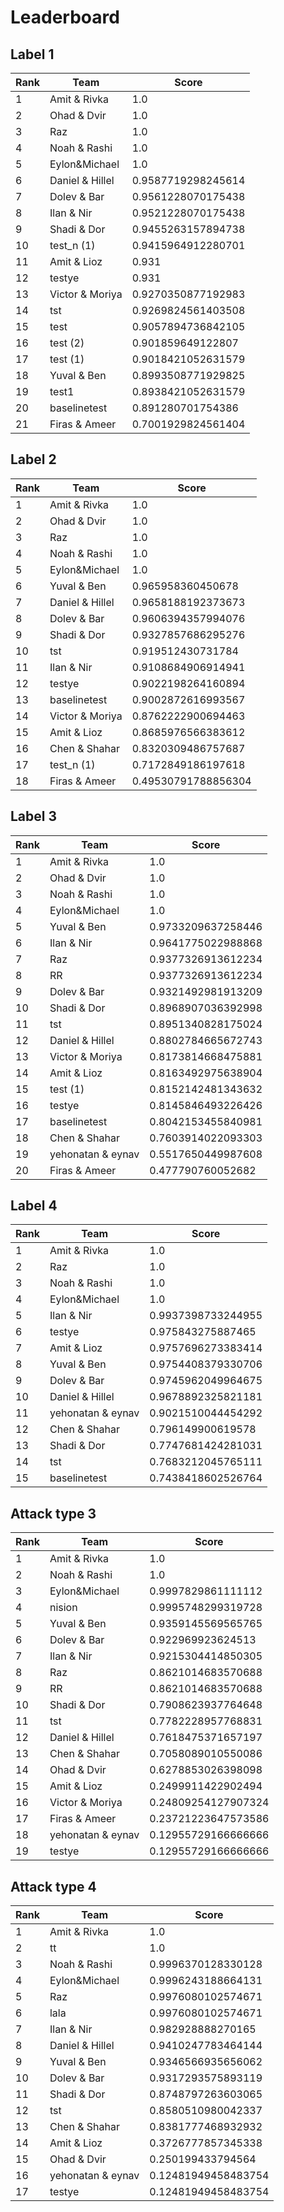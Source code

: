 # Leaderboard

## Label 1
| Rank | Team | Score |
|---|---|---|
|1|Amit & Rivka|1.0|
|2|Ohad & Dvir|1.0|
|3|Raz|1.0|
|4|Noah & Rashi|1.0|
|5|Eylon&Michael|1.0|
|6|Daniel & Hillel|0.9587719298245614|
|7|Dolev & Bar|0.9561228070175438|
|8|Ilan & Nir|0.9521228070175438|
|9|Shadi & Dor|0.9455263157894738|
|10|test_n (1)|0.9415964912280701|
|11|Amit & Lioz|0.931|
|12|testye|0.931|
|13|Victor & Moriya|0.9270350877192983|
|14|tst|0.9269824561403508|
|15|test|0.9057894736842105|
|16|test (2)|0.901859649122807|
|17|test (1)|0.9018421052631579|
|18|Yuval & Ben|0.8993508771929825|
|19|test1|0.8938421052631579|
|20|baselinetest|0.891280701754386|
|21|Firas & Ameer|0.7001929824561404|


## Label 2
| Rank | Team | Score |
|---|---|---|
|1|Amit & Rivka|1.0|
|2|Ohad & Dvir|1.0|
|3|Raz|1.0|
|4|Noah & Rashi|1.0|
|5|Eylon&Michael|1.0|
|6|Yuval & Ben|0.965958360450678|
|7|Daniel & Hillel|0.9658188192373673|
|8|Dolev & Bar|0.9606394357994076|
|9|Shadi & Dor|0.9327857686295276|
|10|tst|0.919512430731784|
|11|Ilan & Nir|0.9108684906914941|
|12|testye|0.9022198264160894|
|13|baselinetest|0.9002872616993567|
|14|Victor & Moriya|0.8762222900694463|
|15|Amit & Lioz|0.8685976566383612|
|16|Chen & Shahar|0.8320309486757687|
|17|test_n (1)|0.7172849186197618|
|18|Firas & Ameer|0.49530791788856304|


## Label 3
| Rank | Team | Score |
|---|---|---|
|1|Amit & Rivka|1.0|
|2|Ohad & Dvir|1.0|
|3|Noah & Rashi|1.0|
|4|Eylon&Michael|1.0|
|5|Yuval & Ben|0.9733209637258446|
|6|Ilan & Nir|0.9641775022988868|
|7|Raz|0.9377326913612234|
|8|RR|0.9377326913612234|
|9|Dolev & Bar|0.9321492981913209|
|10|Shadi & Dor|0.8968907036392998|
|11|tst|0.8951340828175024|
|12|Daniel & Hillel|0.8802784665672743|
|13|Victor & Moriya|0.8173814668475881|
|14|Amit & Lioz|0.8163492975638904|
|15|test (1)|0.8152142481343632|
|16|testye|0.8145846493226426|
|17|baselinetest|0.8042153455840981|
|18|Chen & Shahar|0.7603914022093303|
|19|yehonatan & eynav|0.5517650449987608|
|20|Firas & Ameer|0.477790760052682|


## Label 4
| Rank | Team | Score |
|---|---|---|
|1|Amit & Rivka|1.0|
|2|Raz|1.0|
|3|Noah & Rashi|1.0|
|4|Eylon&Michael|1.0|
|5|Ilan & Nir|0.9937398733244955|
|6|testye|0.975843275887465|
|7|Amit & Lioz|0.9757696273383414|
|8|Yuval & Ben|0.9754408379330706|
|9|Dolev & Bar|0.9745962049964675|
|10|Daniel & Hillel|0.9678892325821181|
|11|yehonatan & eynav|0.9021510044454292|
|12|Chen & Shahar|0.796149900619578|
|13|Shadi & Dor|0.7747681424281031|
|14|tst|0.7683212045765111|
|15|baselinetest|0.7438418602526764|


## Attack type 3
| Rank | Team | Score |
|---|---|---|
|1|Amit & Rivka|1.0|
|2|Noah & Rashi|1.0|
|3|Eylon&Michael|0.9997829861111112|
|4|nision|0.9995748299319728|
|5|Yuval & Ben|0.9359145569565765|
|6|Dolev & Bar|0.922969923624513|
|7|Ilan & Nir|0.9215304414850305|
|8|Raz|0.8621014683570688|
|9|RR|0.8621014683570688|
|10|Shadi & Dor|0.7908623937764648|
|11|tst|0.7782228957768831|
|12|Daniel & Hillel|0.7618475371657197|
|13|Chen & Shahar|0.7058089010550086|
|14|Ohad & Dvir|0.6278853026398098|
|15|Amit & Lioz|0.2499911422902494|
|16|Victor & Moriya|0.24809254127907324|
|17|Firas & Ameer|0.23721223647573586|
|18|yehonatan & eynav|0.12955729166666666|
|19|testye|0.12955729166666666|


## Attack type 4
| Rank | Team | Score |
|---|---|---|
|1|Amit & Rivka|1.0|
|2|tt|1.0|
|3|Noah & Rashi|0.9996370128330128|
|4|Eylon&Michael|0.9996243188664131|
|5|Raz|0.9976080102574671|
|6|lala|0.9976080102574671|
|7|Ilan & Nir|0.982928888270165|
|8|Daniel & Hillel|0.9410247783464144|
|9|Yuval & Ben|0.9346566935656062|
|10|Dolev & Bar|0.9317293575893119|
|11|Shadi & Dor|0.8748797263603065|
|12|tst|0.8580510980042337|
|13|Chen & Shahar|0.8381777468932932|
|14|Amit & Lioz|0.3726777857345338|
|15|Ohad & Dvir|0.250199433794564|
|16|yehonatan & eynav|0.12481949458483754|
|17|testye|0.12481949458483754|


